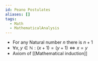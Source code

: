 ```yaml
---
id: Peano Postulates
aliases: []
tags:
  - Math
  - MathematicalAnalysis
---
```

- For any Natural number $n$ there is $n+1$
- $\forall x,y \in\mathbb N: (x+1)=(y+1)\iff x = y$
- Axiom of [[Mathematical induction]]

